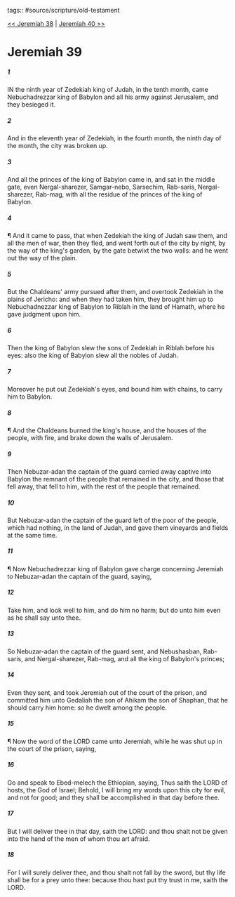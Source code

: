tags:: #source/scripture/old-testament

[<< Jeremiah 38](source/scripture/old-testament/24_Jeremiah/Jeremiah_38.md) | [Jeremiah 40 >>](source/scripture/old-testament/24_Jeremiah/Jeremiah_40.md)

# Jeremiah 39

##### 1

IN the ninth year of Zedekiah king of Judah, in the tenth month, came Nebuchadrezzar king of Babylon and all his army against Jerusalem, and they besieged it.

##### 2

And in the eleventh year of Zedekiah, in the fourth month, the ninth day of the month, the city was broken up.

##### 3

And all the princes of the king of Babylon came in, and sat in the middle gate, even Nergal-sharezer, Samgar-nebo, Sarsechim, Rab-saris, Nergal-sharezer, Rab-mag, with all the residue of the princes of the king of Babylon.

##### 4

¶ And it came to pass, that when Zedekiah the king of Judah saw them, and all the men of war, then they fled, and went forth out of the city by night, by the way of the king's garden, by the gate betwixt the two walls: and he went out the way of the plain.

##### 5

But the Chaldeans' army pursued after them, and overtook Zedekiah in the plains of Jericho: and when they had taken him, they brought him up to Nebuchadnezzar king of Babylon to Riblah in the land of Hamath, where he gave judgment upon him.

##### 6

Then the king of Babylon slew the sons of Zedekiah in Riblah before his eyes: also the king of Babylon slew all the nobles of Judah.

##### 7

Moreover he put out Zedekiah's eyes, and bound him with chains, to carry him to Babylon.

##### 8

¶ And the Chaldeans burned the king's house, and the houses of the people, with fire, and brake down the walls of Jerusalem.

##### 9

Then Nebuzar-adan the captain of the guard carried away captive into Babylon the remnant of the people that remained in the city, and those that fell away, that fell to him, with the rest of the people that remained.

##### 10

But Nebuzar-adan the captain of the guard left of the poor of the people, which had nothing, in the land of Judah, and gave them vineyards and fields at the same time.

##### 11

¶ Now Nebuchadrezzar king of Babylon gave charge concerning Jeremiah to Nebuzar-adan the captain of the guard, saying,

##### 12

Take him, and look well to him, and do him no harm; but do unto him even as he shall say unto thee.

##### 13

So Nebuzar-adan the captain of the guard sent, and Nebushasban, Rab-saris, and Nergal-sharezer, Rab-mag, and all the king of Babylon's princes;

##### 14

Even they sent, and took Jeremiah out of the court of the prison, and committed him unto Gedaliah the son of Ahikam the son of Shaphan, that he should carry him home: so he dwelt among the people.

##### 15

¶ Now the word of the LORD came unto Jeremiah, while he was shut up in the court of the prison, saying,

##### 16

Go and speak to Ebed-melech the Ethiopian, saying, Thus saith the LORD of hosts, the God of Israel; Behold, I will bring my words upon this city for evil, and not for good; and they shall be accomplished in that day before thee.

##### 17

But I will deliver thee in that day, saith the LORD: and thou shalt not be given into the hand of the men of whom thou art afraid.

##### 18

For I will surely deliver thee, and thou shalt not fall by the sword, but thy life shall be for a prey unto thee: because thou hast put thy trust in me, saith the LORD.
